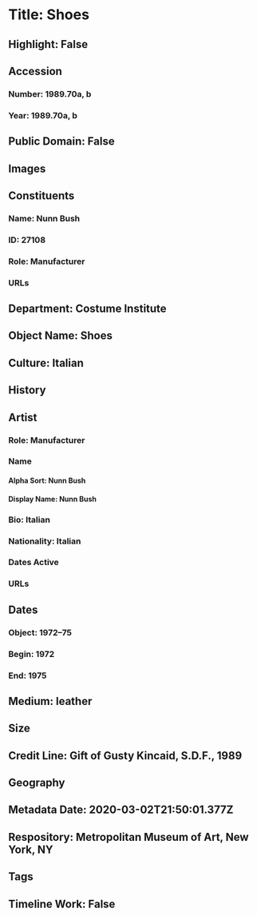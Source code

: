 # Title: Shoes
## Highlight: False
## Accession
### Number: 1989.70a, b
### Year: 1989.70a, b
## Public Domain: False
## Images
## Constituents
### Name: Nunn Bush
### ID: 27108
### Role: Manufacturer
### URLs
## Department: Costume Institute
## Object Name: Shoes
## Culture: Italian
## History
## Artist
### Role: Manufacturer
### Name
#### Alpha Sort: Nunn Bush
#### Display Name: Nunn Bush
### Bio: Italian
### Nationality: Italian
### Dates Active
### URLs
## Dates
### Object: 1972–75
### Begin: 1972
### End: 1975
## Medium: leather
## Size
## Credit Line: Gift of Gusty Kincaid, S.D.F., 1989
## Geography
## Metadata Date: 2020-03-02T21:50:01.377Z
## Respository: Metropolitan Museum of Art, New York, NY
## Tags
## Timeline Work: False